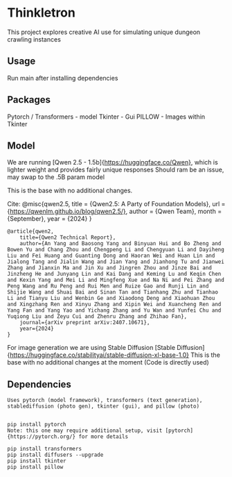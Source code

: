# Thinkletron
This project explores creative AI use for simulating unique dungeon crawling instances

## Usage
Run main after installing dependencies

## Packages
Pytorch / Transformers - model
Tkinter - Gui
PILLOW - Images within Tkinter

## Model
We are running [Qwen 2.5 - 1.5b]{https://huggingface.co/Qwen}, which is lighter weight and provides fairly unique responses
    Should ram be an issue, may swap to the .5B param model

This is the base with no additional changes.

Cite: 
    @misc{qwen2.5,
        title = {Qwen2.5: A Party of Foundation Models},
        url = {https://qwenlm.github.io/blog/qwen2.5/},
        author = {Qwen Team},
        month = {September},
        year = {2024}
    }

    @article{qwen2,
        title={Qwen2 Technical Report}, 
        author={An Yang and Baosong Yang and Binyuan Hui and Bo Zheng and Bowen Yu and Chang Zhou and Chengpeng Li and Chengyuan Li and Dayiheng Liu and Fei Huang and Guanting Dong and Haoran Wei and Huan Lin and Jialong Tang and Jialin Wang and Jian Yang and Jianhong Tu and Jianwei Zhang and Jianxin Ma and Jin Xu and Jingren Zhou and Jinze Bai and Jinzheng He and Junyang Lin and Kai Dang and Keming Lu and Keqin Chen and Kexin Yang and Mei Li and Mingfeng Xue and Na Ni and Pei Zhang and Peng Wang and Ru Peng and Rui Men and Ruize Gao and Runji Lin and Shijie Wang and Shuai Bai and Sinan Tan and Tianhang Zhu and Tianhao Li and Tianyu Liu and Wenbin Ge and Xiaodong Deng and Xiaohuan Zhou and Xingzhang Ren and Xinyu Zhang and Xipin Wei and Xuancheng Ren and Yang Fan and Yang Yao and Yichang Zhang and Yu Wan and Yunfei Chu and Yuqiong Liu and Zeyu Cui and Zhenru Zhang and Zhihao Fan},
        journal={arXiv preprint arXiv:2407.10671},
        year={2024}
    }

For image generation we are using Stable Diffusion
    [Stable Diffusion]{https://huggingface.co/stabilityai/stable-diffusion-xl-base-1.0}
    This is the base with no additional changes at the moment (Code is directly used)

## Dependencies
    Uses pytorch (model framework), transformers (text generation), stablediffusion (photo gen), tkinter (gui), and pillow (photo)


    pip install pytorch 
    Note: this one may require additional setup, visit [pytorch]{https://pytorch.org/} for more details

    pip install transformers
    pip install diffusers --upgrade
    pip install tkinter
    pip install pillow